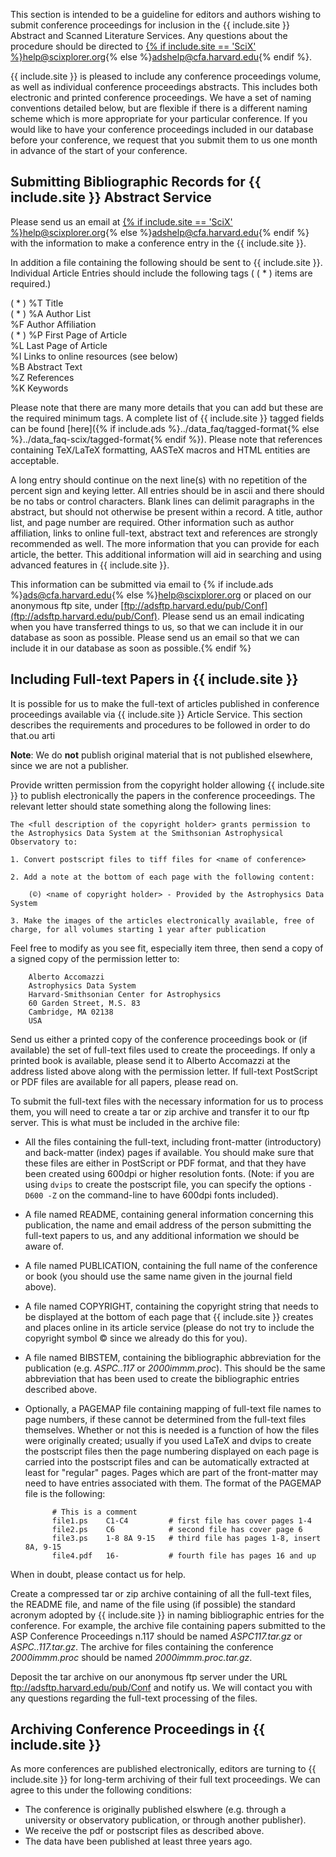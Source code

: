 This section is intended to be a guideline for editors and authors wishing to submit conference proceedings for inclusion in the {{ include.site }} Abstract and Scanned Literature Services. Any questions about the procedure should be directed to <a href="mailto:{% if include.site == 'SciX' %}help@scixplorer.org{% else %}adshelp@cfa.harvard.edu{% endif %}">{% if include.site == 'SciX' %}help@scixplorer.org{% else %}adshelp@cfa.harvard.edu{% endif %}.

{{ include.site }} is pleased to include any conference proceedings volume, as well as individual conference proceedings abstracts. This includes both electronic and printed conference proceedings. We have a set of naming conventions detailed below, but are flexible if there is a different naming scheme which is more appropriate for your particular conference. If you would like to have your conference proceedings included in our database before your conference, we request that you submit them to us one month in advance of the start of your conference.

## Submitting Bibliographic Records for {{ include.site }} Abstract Service

Please send us an email at <a href="mailto:{% if include.site == 'SciX' %}help@scixplorer.org{% else %}adshelp@cfa.harvard.edu{% endif %}">{% if include.site == 'SciX' %}help@scixplorer.org{% else %}adshelp@cfa.harvard.edu{% endif %} with the information to make a conference entry in the {{ include.site }}. 

In addition a file containing the following should be sent to {{ include.site }}. Individual Article Entries should include the following tags ( ( * ) items are required.)

( * ) %T Title  
( * ) %A Author List  
%F Author Affiliation  
( * ) %P First Page of Article  
%L Last Page of Article  
%I Links to online resources (see below)  
%B Abstract Text  
%Z References  
%K Keywords


Please note that there are many more details that you can add but these are the required minimum tags. A complete list of {{ include.site }} tagged fields can be found [here]({% if include.ads %}../data_faq/tagged-format{% else %}../data_faq-scix/tagged-format{% endif %}). Please note that references containing TeX/LaTeX formatting, AASTeX macros and HTML entities are acceptable.

A long entry should continue on the next line(s) with no repetition of the percent sign and keying letter. All entries should be in ascii and there should be no tabs or control characters. Blank lines can delimit paragraphs in the abstract, but should not otherwise be present within a record. A title, author list, and page number are required. Other information such as author affiliation, links to online full-text, abstract text and references are strongly recommended as well. The more information that you can provide for each article, the better. This additional information will aid in searching and using advanced features in {{ include.site }}.

This information can be submitted via email to {% if include.ads %}[ads@cfa.harvard.edu](mailto:ads@cfa.harvard.edu){% else %}[help@scixplorer.org](mailto:help@scixplorer.org) or placed on our anonymous ftp site, under [ftp://adsftp.harvard.edu/pub/Conf](ftp://adsftp.harvard.edu/pub/Conf). Please send us an email indicating when you have transferred things to us, so that we can include it in our database as soon as possible. Please send us an email so that we can include it in our database as soon as possible.{% endif %}

## Including Full-text Papers in {{ include.site }}

It is possible for us to make the full-text of articles published in conference proceedings available via {{ include.site }} Article Service. This section describes the requirements and procedures to be followed in order to do that.ou arti

**Note**: We do **not** publish original material that is not published elsewhere, since we are not a publisher.

Provide written permission from the copyright holder allowing {{ include.site }} to publish electronically the papers in the conference proceedings. The relevant letter should state something along the following lines:

    The <full description of the copyright holder> grants permission to the Astrophysics Data System at the Smithsonian Astrophysical Observatory to:

    1. Convert postscript files to tiff files for <name of conference>

    2. Add a note at the bottom of each page with the following content:

        (©) <name of copyright holder> - Provided by the Astrophysics Data System

    3. Make the images of the articles electronically available, free of charge, for all volumes starting 1 year after publication

Feel free to modify as you see fit, especially item three, then send a copy of a signed copy of the permission letter to:

        Alberto Accomazzi
        Astrophysics Data System
        Harvard-Smithsonian Center for Astrophysics
        60 Garden Street, M.S. 83
        Cambridge, MA 02138
        USA

Send us either a printed copy of the conference proceedings book or (if available) the set of full-text files used to create the proceedings. If only a printed book is available, please send it to Alberto Accomazzi at the address listed above along with the permission letter. If full-text PostScript or PDF files are available for all papers, please read on.

To submit the full-text files with the necessary information for us to process them, you will need to create a tar or zip archive and transfer it to our ftp server. This is what must be included in the archive file:

* All the files containing the full-text, including front-matter (introductory) and back-matter (index) pages if available. You should make sure that these files are either in PostScript or PDF format, and that they have been created using 600dpi or higher resolution fonts. (Note: if you are using `dvips` to create the postscript file, you can specify the options `-D600 -Z` on the command-line to have 600dpi fonts included).

* A file named README, containing general information concerning this publication, the name and email address of the person submitting the full-text papers to us, and any additional information we should be aware of.

* A file named PUBLICATION, containing the full name of the conference or book (you should use the same name given in the journal field above).

* A file named COPYRIGHT, containing the copyright string that needs to be displayed at the bottom of each page that {{ include.site }} creates and places online in its article service (please do not try to include the copyright symbol © since we already do this for you).

* A file named BIBSTEM, containing the bibliographic abbreviation for the publication (e.g. *ASPC..117* or *2000immm.proc*). This should be the same abbreviation that has been used to create the bibliographic entries described above.

* Optionally, a PAGEMAP file containing mapping of full-text file names to page numbers, if these cannot be determined from the full-text files themselves. Whether or not this is needed is a function of how the files were originally created; usually if you used LaTeX and dvips to create the postscript files then the page numbering displayed on each page is carried into the postscript files and can be automatically extracted at least for "regular" pages. Pages which are part of the front-matter may need to have entries associated with them. The format of the PAGEMAP file is the following:

            # This is a comment
            file1.ps    C1-C4         # first file has cover pages 1-4
            file2.ps    C6            # second file has cover page 6
            file3.ps    1-8 8A 9-15   # third file has pages 1-8, insert 8A, 9-15
            file4.pdf   16-           # fourth file has pages 16 and up

When in doubt, please contact us for help.

Create a compressed tar or zip archive containing of all the full-text files, the README file, and name of the file using (if possible) the standard acronym adopted by {{ include.site }} in naming bibliographic entries for the conference. For example, the archive file containing papers submitted to the ASP Conference Proceedings n.117 should be named *ASPC117.tar.gz* or *ASPC..117.tar.gz*. The archive for files containing the conference *2000immm.proc* should be named *2000immm.proc.tar.gz*.

Deposit the tar archive on our anonymous ftp server under the URL ftp://adsftp.harvard.edu/pub/Conf and notify us. We will contact you with any questions regarding the full-text processing of the files.

## Archiving Conference Proceedings in {{ include.site }}

As more conferences are published electronically, editors are turning to {{ include.site }} for long-term archiving of their full text proceedings. We can agree to this under the following conditions:

* The conference is originally published elswhere (e.g. through a university or observatory publication, or through another publisher).
* We receive the pdf or postscript files as described above.
* The data have been published at least three years ago.
